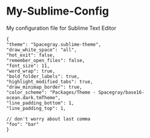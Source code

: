 My-Sublime-Config
=================

My configuration file for Sublime Text Editor
```
{
"theme": "Spacegray.sublime-theme",
"draw_white_space": "all",
"hot_exit": false,
"remember_open_files": false,
"font_size": 11,
"word_wrap": true,
"bold_folder_labels": true,
"highlight_modified_tabs": true,
"draw_minimap_border": true,
"color_scheme": "Packages/Theme - Spacegray/base16-ocean.dark.tmTheme",
"line_padding_bottom": 1,
"line_padding_top": 1,

// don't worry about last comma
"foo": "bar"
}
```
